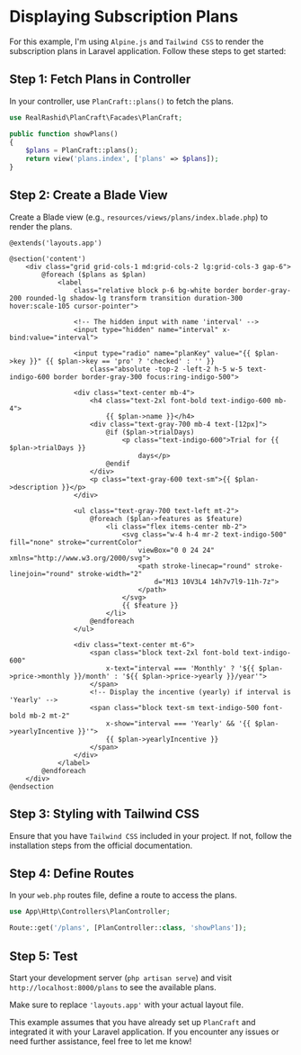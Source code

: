 # Displaying Subscription Plans

For this example, I'm using `Alpine.js` and `Tailwind CSS` to render the subscription plans in Laravel application. Follow these steps to get started:

## Step 1: Fetch Plans in Controller

In your controller, use `PlanCraft::plans()` to fetch the plans.

```php
use RealRashid\PlanCraft\Facades\PlanCraft;

public function showPlans()
{
    $plans = PlanCraft::plans();
    return view('plans.index', ['plans' => $plans]);
}
```

## Step 2: Create a Blade View

Create a Blade view (e.g., `resources/views/plans/index.blade.php`) to render the plans.

```blade
@extends('layouts.app')

@section('content')
    <div class="grid grid-cols-1 md:grid-cols-2 lg:grid-cols-3 gap-6">
        @foreach ($plans as $plan)
            <label
                class="relative block p-6 bg-white border border-gray-200 rounded-lg shadow-lg transform transition duration-300 hover:scale-105 cursor-pointer">

                <!-- The hidden input with name 'interval' -->
                <input type="hidden" name="interval" x-bind:value="interval">

                <input type="radio" name="planKey" value="{{ $plan->key }}" {{ $plan->key == 'pro' ? 'checked' : '' }}
                    class="absolute -top-2 -left-2 h-5 w-5 text-indigo-600 border border-gray-300 focus:ring-indigo-500">

                <div class="text-center mb-4">
                    <h4 class="text-2xl font-bold text-indigo-600 mb-4">
                        {{ $plan->name }}</h4>
                    <div class="text-gray-700 mb-4 text-[12px]">
                        @if ($plan->trialDays)
                            <p class="text-indigo-600">Trial for {{ $plan->trialDays }}
                                days</p>
                        @endif
                    </div>
                    <p class="text-gray-600 text-sm">{{ $plan->description }}</p>
                </div>

                <ul class="text-gray-700 text-left mt-2">
                    @foreach ($plan->features as $feature)
                        <li class="flex items-center mb-2">
                            <svg class="w-4 h-4 mr-2 text-indigo-500" fill="none" stroke="currentColor"
                                viewBox="0 0 24 24" xmlns="http://www.w3.org/2000/svg">
                                <path stroke-linecap="round" stroke-linejoin="round" stroke-width="2"
                                    d="M13 10V3L4 14h7v7l9-11h-7z">
                                </path>
                            </svg>
                            {{ $feature }}
                        </li>
                    @endforeach
                </ul>

                <div class="text-center mt-6">
                    <span class="block text-2xl font-bold text-indigo-600"
                        x-text="interval === 'Monthly' ? '${{ $plan->price->monthly }}/month' : '${{ $plan->price->yearly }}/year'">
                    </span>
                    <!-- Display the incentive (yearly) if interval is 'Yearly' -->
                    <span class="block text-sm text-indigo-500 font-bold mb-2 mt-2"
                        x-show="interval === 'Yearly' && '{{ $plan->yearlyIncentive }}'">
                        {{ $plan->yearlyIncentive }}
                    </span>
                </div>
            </label>
        @endforeach
    </div>
@endsection
```

## Step 3: Styling with Tailwind CSS

Ensure that you have `Tailwind CSS` included in your project. If not, follow the installation steps from the official documentation.

## Step 4: Define Routes
In your `web.php` routes file, define a route to access the plans.

```php
use App\Http\Controllers\PlanController;

Route::get('/plans', [PlanController::class, 'showPlans']);
```

## Step 5: Test

Start your development server (`php artisan serve`) and visit `http://localhost:8000/plans` to see the available plans.

Make sure to replace `'layouts.app'` with your actual layout file.

This example assumes that you have already set up `PlanCraft` and integrated it with your Laravel application. If you encounter any issues or need further assistance, feel free to let me know!

